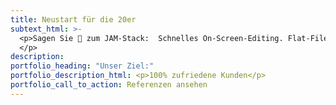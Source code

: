 ```yaml
---
title: Neustart für die 20er
subtext_html: >-
  <p>Sagen Sie 👋 zum JAM-Stack:  Schnelles On-Screen-Editing. Flat-File-Architektur für kleinere Angriffsfl&auml;chen und günstigeres Hosting. Volle Kontrolle &uuml;ber den Tech-Stack.
  </p>
description:
portfolio_heading: "Unser Ziel:"
portfolio_description_html: <p>100% zufriedene Kunden</p>
portfolio_call_to_action: Referenzen ansehen
---
```

